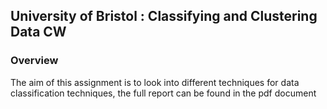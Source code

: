 ## University of Bristol : Classifying and Clustering Data CW 
### Overview
The aim of this assignment is to look into different techniques for data classification techniques, the full report can be found in the pdf document
